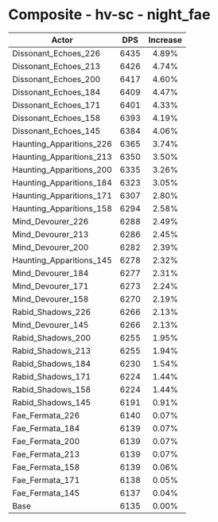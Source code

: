 # Composite - hv-sc - night_fae
| Actor | DPS | Increase |
|---|:---:|:---:|
|Dissonant_Echoes_226|6435|4.89%|
|Dissonant_Echoes_213|6426|4.74%|
|Dissonant_Echoes_200|6417|4.60%|
|Dissonant_Echoes_184|6409|4.47%|
|Dissonant_Echoes_171|6401|4.33%|
|Dissonant_Echoes_158|6393|4.19%|
|Dissonant_Echoes_145|6384|4.06%|
|Haunting_Apparitions_226|6365|3.74%|
|Haunting_Apparitions_213|6350|3.50%|
|Haunting_Apparitions_200|6335|3.26%|
|Haunting_Apparitions_184|6323|3.05%|
|Haunting_Apparitions_171|6307|2.80%|
|Haunting_Apparitions_158|6294|2.58%|
|Mind_Devourer_226|6288|2.49%|
|Mind_Devourer_213|6286|2.45%|
|Mind_Devourer_200|6282|2.39%|
|Haunting_Apparitions_145|6278|2.32%|
|Mind_Devourer_184|6277|2.31%|
|Mind_Devourer_171|6273|2.24%|
|Mind_Devourer_158|6270|2.19%|
|Rabid_Shadows_226|6266|2.13%|
|Mind_Devourer_145|6266|2.13%|
|Rabid_Shadows_200|6255|1.95%|
|Rabid_Shadows_213|6255|1.94%|
|Rabid_Shadows_184|6230|1.54%|
|Rabid_Shadows_171|6224|1.44%|
|Rabid_Shadows_158|6224|1.44%|
|Rabid_Shadows_145|6191|0.91%|
|Fae_Fermata_226|6140|0.07%|
|Fae_Fermata_184|6139|0.07%|
|Fae_Fermata_200|6139|0.07%|
|Fae_Fermata_213|6139|0.07%|
|Fae_Fermata_158|6139|0.06%|
|Fae_Fermata_171|6138|0.05%|
|Fae_Fermata_145|6137|0.04%|
|Base|6135|0.00%|
